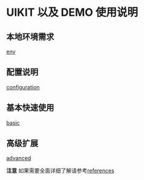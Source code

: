 # UIKIT 以及 DEMO 使用说明

## 本地环境需求

[env](./env.md)

## 配置说明

[configuration](./configuration.md)

## 基本快速使用

[basic](./basic.md)

## 高级扩展

[advanced](./advanced.md)

**注意** 如果需要全面详细了解请参考[references](../../references/cn/index.md)
